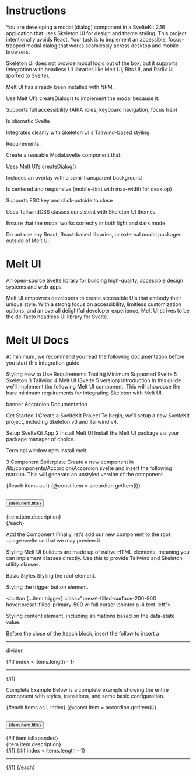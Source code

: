 
# Instructions

You are developing a modal (dialog) component in a SvelteKit 2.16 application that uses Skeleton UI for design and theme styling. This project intentionally avoids React. Your task is to implement an accessible, focus-trapped modal dialog that works seamlessly across desktop and mobile browsers.

Skeleton UI does not provide modal logic out of the box, but it supports integration with headless UI libraries like Melt UI, Bits UI, and Radix UI (ported to Svelte).

Melt UI has already been installed with NPM.

Use Melt UI’s createDialog() to implement the modal because it:

Supports full accessibility (ARIA roles, keyboard navigation, focus trap)

Is idiomatic Svelte

Integrates cleanly with Skeleton UI's Tailwind-based styling

Requirements:

Create a reusable Modal.svelte component that:

Uses Melt UI’s createDialog()

Includes an overlay with a semi-transparent background

Is centered and responsive (mobile-first with max-width for desktop)

Supports ESC key and click-outside to close

Uses TailwindCSS classes consistent with Skeleton UI themes

Ensure that the modal works correctly in both light and dark mode.

Do not use any React, React-based libraries, or external modal packages outside of Melt UI.

# Melt UI
An open-source Svelte library for building high-quality, accessible design systems and web apps.

Melt UI empowers developers to create accessible UIs that embody their unique style. With a strong focus on accessibility, limitless customization options, and an overall delightful developer experience, Melt UI strives to be the de-facto headless UI library for Svelte.

# Melt UI Docs

At minimum, we recommend you read the following documentation before you start this integration guide.

Styling
How to Use
Requirements
Tooling	Minimum Supported
Svelte	5
Skeleton	3
Tailwind	4
Melt UI	(Svelte 5 version)
Introduction
In this guide we’ll implement the following Melt UI <Accordion> component. This will showcase the bare minimum requirements for integrating Skeleton with Melt UI.

banner
Accordion Documentation

Get Started
1
Create a SvelteKit Project
To begin, we’ll setup a new SvelteKit project, including Skeleton v3 and Tailwind v4.

Setup SvelteKit App
2
Install Melt UI
Install the Melt UI package via your package manager of choice.

Terminal window
npm install melt

3
Component Boilerplate
Create a new component in /lib/components/Accordion/Accordion.svelte and insert the following markup. This will generate an unstyled version of the component.

<script lang="ts">
  import { Accordion, type AccordionItem } from "melt/builders";

  type Item = AccordionItem<{
    title: string;
    description: string;
  }>;

  const items: Item[] = [
    { id: "item-1", title: "What is it?", description: "..."},
    { id: "item-2", title: "Can I customize it?", description: "..."},
  ];

  const accordion = new Accordion();
</script>

<div {...accordion.root}>
  {#each items as i}
    {@const item = accordion.getItem(i)}
    <h2 {...item.heading}>
      <button {...item.trigger}>
        {item.item.title}
      </button>
    </h2>
    <div {...item.content}>
      {item.item.description}
    </div>
  {/each}
</div>

Add the Component
Finally, let’s add our new component to the root +page.svelte so that we may preview it.

<script lang="ts">
  import Accordion from '$lib/components/Accordion/Accordion.svelte';
</script>

<main class="p-10">
  <Accordion />
</main>

Styling
Melt UI builders are made up of native HTML elements, meaning you can implement classes directly. Use this to provide Tailwind and Skeleton utility classes.

Basic Styles
Styling the root element.

<div {...accordion.root} class="card overflow-hidden">
  <!-- ... -->
</div>

Styling the trigger button element.

<button {...item.trigger} class="preset-filled-surface-200-800 hover:preset-filled-primary-500 w-full cursor-pointer p-4 text-left">
  <!-- ... -->
</button>

Styling content element, including animations based on the data-state value.

<div
  {...item.content}
  class="preset-filled-surface-100-900 cursor-pointer p-4 transition-all duration-200 data-[state=closed]:h-0 data-[state=closed]:py-0"
>
  <!-- ... -->
</div>

Before the close of the #each block, insert the follow to insert a <hr /> divider.

{#if index < items.length - 1}<hr class="hr border-surface-50-950" />{/if}

Complete Example
Below is a complete example showing the entire component with styles, transitions, and some basic configuration.

<script lang="ts">
  import { slide } from 'svelte/transition';
  import { Accordion, type AccordionItem } from 'melt/builders';

  type Item = AccordionItem<{
    title: string;
    description: string;
  }>;

  const items: Item[] = [
    {
      id: 'item-1',
      title: 'Bulbasaur',
      description: 'For some time after its birth, it uses the nutrients that are packed into the seed on its back in order to grow.'
    },
    {
      id: 'item-2',
      title: 'Charmander',
      description: 'The flame on its tail shows the strength of its life-force. If Charmander is weak, the flame also burns weakly.'
    },
    {
      id: 'item-3',
      title: 'Squirtle',
      description: 'After birth, its back swells and hardens into a shell. It sprays a potent foam from its mouth.'
    }
  ];

  const accordion = new Accordion({ multiple: true });
</script>

<div {...accordion.root} class="card w-full max-w-xl overflow-hidden">
  {#each items as i, index}
    {@const item = accordion.getItem(i)}
    <h2 {...item.heading}>
      <button {...item.trigger} class="preset-filled-surface-200-800 hover:preset-filled-primary-500 w-full cursor-pointer p-4 text-left">
        {item.item.title}
      </button>
    </h2>
    {#if item.isExpanded}
      <div {...item.content} class="preset-filled-surface-100-900 cursor-pointer p-4" transition:slide={{ duration: 100 }}>
        {item.item.description}
      </div>
    {/if}
    {#if index < items.length - 1}<hr class="hr border-surface-50-950" />{/if}
  {/each}
</div>



